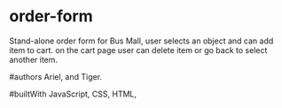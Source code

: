 # order-form
Stand-alone order form for Bus Mall, user selects an object and can add item to cart.
on the cart page user can delete item or go back to select another item.

#authors Ariel, and Tiger.

#builtWith JavaScript, CSS, HTML,
